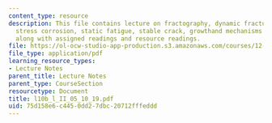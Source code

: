 ```yaml
---
content_type: resource
description: This file contains lecture on fractography, dynamic fracturing and fractography,
  stress corrosion, static fatigue, stable crack, growthand mechanisms of stress corrosion
  along with assigned readings and resource readings.
file: https://ol-ocw-studio-app-production.s3.amazonaws.com/courses/12-524-mechanical-properties-of-rocks-fall-2005/75d158e6c4450dd27dbc20712fffeddd_l10b_l_II_05_10_19.pdf
file_type: application/pdf
learning_resource_types:
- Lecture Notes
parent_title: Lecture Notes
parent_type: CourseSection
resourcetype: Document
title: l10b_l_II_05_10_19.pdf
uid: 75d158e6-c445-0dd2-7dbc-20712fffeddd
---
```

